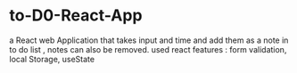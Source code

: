 # to-D0-React-App
a React web Application that takes input and time and add them as a note in to do list , notes can also be removed. used react features : form validation,  local Storage, useState

